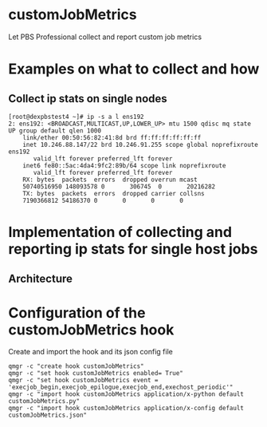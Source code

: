 # customJobMetrics
Let PBS Professional collect and report custom job metrics

# Examples on what to collect and how

## Collect ip stats on single nodes

```
[root@dexpbstest4 ~]# ip -s a l ens192
2: ens192: <BROADCAST,MULTICAST,UP,LOWER_UP> mtu 1500 qdisc mq state UP group default qlen 1000
    link/ether 00:50:56:82:41:8d brd ff:ff:ff:ff:ff:ff
    inet 10.246.88.147/22 brd 10.246.91.255 scope global noprefixroute ens192
       valid_lft forever preferred_lft forever
    inet6 fe80::5ac:4da4:9fc2:89b/64 scope link noprefixroute
       valid_lft forever preferred_lft forever
    RX: bytes  packets  errors  dropped overrun mcast
    50740516950 148093578 0       306745  0       20216282
    TX: bytes  packets  errors  dropped carrier collsns
    7190366812 54186370 0       0       0       0
```

# Implementation of collecting and reporting ip stats for single host jobs

## Architecture

# Configuration of the customJobMetrics hook

Create and import the hook and its json config file

```
qmgr -c "create hook customJobMetrics"
qmgr -c "set hook customJobMetrics enabled= True"
qmgr -c "set hook customJobMetrics event = 'execjob_begin,execjob_epilogue,execjob_end,exechost_periodic'"
qmgr -c "import hook customJobMetrics application/x-python default customJobMetrics.py"
qmgr -c "import hook customJobMetrics application/x-config default customJobMetrics.json"
```



